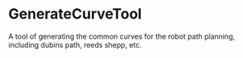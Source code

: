 # GenerateCurveTool
A tool of generating the common curves for the robot path planning, including dubins path, reeds shepp, etc.
